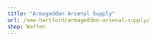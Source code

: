 ```yaml
---
title: "Armageddon Arsenal Supply"
url: /new-hartford/armageddon-arsenal-supply/
shop: Waffen
---
```

